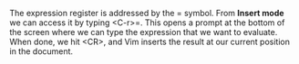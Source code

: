 The expression register is addressed by the = symbol. From **Insert mode** we can access it by typing \<C-r>=. This opens a prompt at the bottom of the screen where we can type the expression that we want to evaluate. When done, we hit \<CR>, and Vim inserts the result at our current position in the document.